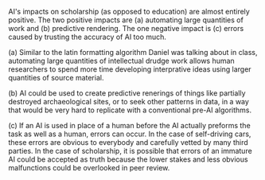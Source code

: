 AI's impacts on scholarship (as opposed to education) are almost entirely positive.  The two positive impacts are (a) automating large quantities of work and (b) predictive rendering.  The one negative impact is (c) errors caused by trusting the accuracy of AI too much.

(a) Similar to the latin formatting algorithm Daniel was talking about in class, automating large quantities of intellectual drudge work allows human researchers to spend more time developing interprative ideas using larger quantities of source material.

(b) AI could be used to create predictive renerings of things like partially destroyed archaeological sites, or to seek other patterns in data, in a way that would be very hard to replicate with a conventional pre-AI algorithms.

(c) If an AI is used in place of a human before the AI actually preforms the task as well as a human, errors can occur.  In the case of self-driving cars, these errors are obvious to everybody and carefully vetted by many third parties.  In the case of scholarship, it is possible that errors of an immature AI could be accepted as truth because the lower stakes and less obvious malfunctions could be overlooked in peer review.

